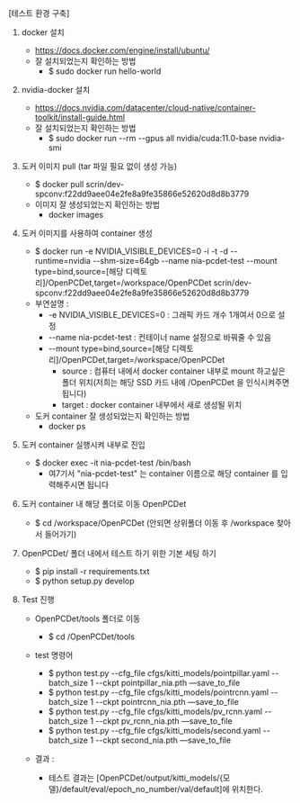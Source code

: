 [테스트 환경 구축]



1. docker 설치

   - https://docs.docker.com/engine/install/ubuntu/
   - 잘 설치되었는지 확인하는 방법
     - $ sudo docker run hello-world

2. nvidia-docker 설치

   - https://docs.nvidia.com/datacenter/cloud-native/container-toolkit/install-guide.html
   - 잘 설치되었는지 확인하는 방법
     - $ sudo docker run --rm --gpus all nvidia/cuda:11.0-base nvidia-smi

3. 도커 이미지 pull (tar 파일 필요 없이 생성 가능)

   - $ docker pull scrin/dev-spconv:f22dd9aee04e2fe8a9fe35866e52620d8d8b3779
   - 이미지 잘 생성되었는지 확인하는 방법
     - docker images

4. 도커 이미지를 사용하여 container 생성

   - $ docker run -e NVIDIA_VISIBLE_DEVICES=0 -i -t -d --runtime=nvidia --shm-size=64gb --name nia-pcdet-test --mount type=bind,source=[해당 디렉토리]/OpenPCDet,target=/workspace/OpenPCDet scrin/dev-spconv:f22dd9aee04e2fe8a9fe35866e52620d8d8b3779
   - 부연설명 : 
     - -e NVIDIA_VISIBLE_DEVICES=0 : 그래픽 카드 개수 1개여서 0으로 설정
     - --name nia-pcdet-test : 컨테이너 name 설정으로 바꿔줄 수 있음
     - --mount type=bind,source=[해당 디렉토리]/OpenPCDet,target=/workspace/OpenPCDet
       - source : 컴퓨터 내에서 docker container 내부로 mount 하고싶은 폴더 위치(저희는 해당 SSD 카드 내에 /OpenPCDet 을 인식시켜주면 됩니다)
       - target : docker container 내부에서 새로 생성될 위치
   - 도커 container 잘 생성되었는지 확인하는 방법
     - docker ps

5. 도커 container 실행시켜 내부로 진입

   - $ docker exec -it nia-pcdet-test /bin/bash
     - 여7기서 "nia-pcdet-test" 는 container 이름으로 해당 container  를 입력해주시면 됩니다

6. 도커 container 내 해당 폴더로 이동 OpenPCDet

   - $ cd /workspace/OpenPCDet (안되면 상위폴더 이동 후 /workspace 찾아서 들어가기)

7. OpenPCDet/ 폴더 내에서 테스트 하기 위한 기본 세팅 하기

   - $ pip install -r requirements.txt
   - $ python setup.py develop

8. Test 진행

   - OpenPCDet/tools 폴더로 이동
     - $ cd /OpenPCDet/tools

   - test 명령어
     - $ python test.py --cfg_file cfgs/kitti_models/pointpillar.yaml --batch_size 1 --ckpt pointpillar_nia.pth —save_to_file
     - $ python test.py --cfg_file cfgs/kitti_models/pointrcnn.yaml --batch_size 1 --ckpt pointrcnn_nia.pth —save_to_file
     - $ python test.py --cfg_file cfgs/kitti_models/pv_rcnn.yaml --batch_size 1 --ckpt pv_rcnn_nia.pth —save_to_file
     - $ python test.py --cfg_file cfgs/kitti_models/second.yaml --batch_size 1 --ckpt second_nia.pth —save_to_file
   - 결과 : 
     - 테스트 결과는 [OpenPCDet/output/kitti_models/{모델}/default/eval/epoch_no_number/val/default]에 위치한다. 